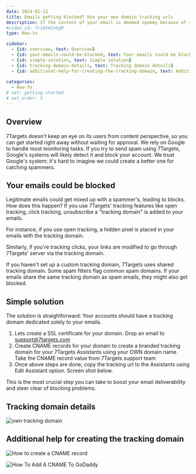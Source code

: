 ```yaml
---
date: 2024-02-12
title: Emails getting blocked? Use your own domain tracking urls
description: If the content of your email is deemed spammy because of some external domain links for tracking urls, then Gmail and Outlook may block your account, or your recipient's email servers may block your emails. 
#video_id: TcibhmCn9gM
type: How-to

sidebar:
  - {id: overview, text: Overview}
  - {id: your-emails-could-be-blocked, text: Your emails could be blocked}
  - {id: simple-solution, text: Simple solution}
  - {id: tracking-domain-details, text: Tracking domain details}
  - {id: additional-help-for-creating-the-tracking-domain, text: Additional help}
  
categories:
  - How-To
# set: getting-started
# set_order: 3
---
```


## Overview
7Targets doesn't keep an eye on its users from content perspective, so you can get started right away without waiting for approval. We rely on Google to handle most monitoring tasks. If you try to send spam using 7Targets, Google's systems will likely detect it and block your account. We trust Google's system; it's hard to imagine we could create a better one for catching spammers.

## Your emails could be blocked
Legitimate emails could get mixed up with a spammer's, leading to blocks. How does this happen? If you use 7Targets' tracking features like open tracking, click tracking, unsubscribe a "tracking domain" is added to your emails.  

For instance, if you use open tracking, a hidden pixel is placed in your emails with the tracking domain.  

Similarly, if you're tracking clicks, your links are modified to go through 7Targets' server via the tracking domain. 

If you haven't set up a custom tracking domain, 7Targets uses shared tracking domain. Some spam filters flag common spam domains. If your emails share the same tracking domain as spam emails, they might also get blocked.

## Simple solution
The solution is straightforward: Your accounts should have a tracking domain dedicated solely to your emails.

1. Lets create a SSL certificate for your domain. Drop an email to support@7targets.com 
1. Create CNAME records for your domain to create a branded tracking domain for your 7Targets Assistants using your OWN domain name. Take the CNAME record value from 7Targets support team 
1. Once above steps are done, copy the tracking url to the Assistants using Edit Assistant option. Screen shot below. 

This is the most crucial step you can take to boost your email deliverability and steer clear of blocking problems.

## Tracking domain details
![own tracking domain](../../images/own-tracking-domain-details.png)

## Additional help for creating the tracking domain

![How to create a CNAME record](https://www.youtube.com/watch?v=Ytr7R_BN0JY)

![How To Add A CNAME To GoDaddy](https://www.youtube.com/watch?v=-GJ7IsVXuwA)